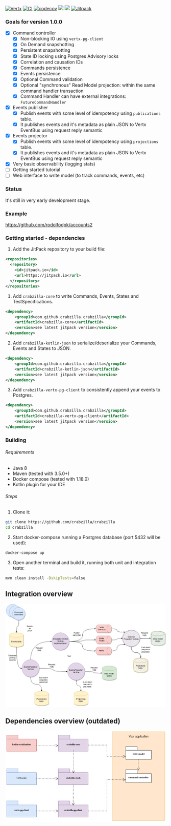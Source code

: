 
[![Vertx](https://img.shields.io/badge/vert.x-4.1.5-purple.svg)](https://vertx.io)
[![CI](https://github.com/crabzilla/crabzilla/actions/workflows/blank.yml/badge.svg)](https://github.com/crabzilla/crabzilla/actions/workflows/blank.yml)
[![codecov](https://codecov.io/gh/crabzilla/crabzilla/branch/main/graph/badge.svg)](https://codecov.io/gh/crabzilla/crabzilla)
[![](https://www.code-inspector.com/project/24241/score/svg)](https://frontend.code-inspector.com/public/project/24241/crabzilla/dashboard)
[![](https://www.code-inspector.com/project/24241/status/svg)](https://frontend.code-inspector.com/public/project/24241/crabzilla/dashboard)
[![Jitpack](https://jitpack.io/v/io.github.crabzilla/crabzilla.svg)](https://jitpack.io/#io.github.crabzilla/crabzilla)


### Goals for version 1.0.0

- [x] Command controller
  - [X] Non-blocking IO using `vertx-pg-client`
  - [X] On Demand snapshotting
  - [X] Persistent snapshotting
  - [X] State ID locking using Postgres Advisory locks
  - [X] Correlation and causation IDs
  - [X] Commands persistence
  - [X] Events persistence
  - [X] Optional Command validation
  - [X] Optional "synchronous" Read Model projection: within the same command handler transaction
  - [X] Command Handler can have external integrations: `FutureCommandHandler`
- [x] Events publisher
  - [X] Publish events with some level of idempotency using `publications` table.
  - [X] It publishes events and it's metadata as plain JSON to Vertx EventBus using request reply semantic
- [x] Events projector
  - [X] Publish events with some level of idempotency using `projections` table.
  - [X] It publishes events and it's metadata as plain JSON to Vertx EventBus using request reply semantic 
- [x] Very basic observability (logging stats)
- [ ] Getting started tutorial
- [ ] Web interface to write model (to track commands, events, etc)

### Status

It's still in very early development stage. 

### Example

https://github.com/rodolfodpk/accounts2

### Getting started - dependencies

1. Add the JitPack repository to your build file:

```xml
<repositories>
  <repository>
    <id>jitpack.io</id>
    <url>https://jitpack.io</url>
  </repository>
</repositories>
```

1. Add `crabzilla-core` to write Commands, Events, States and TestSpecifications. 

```xml
<dependency>
    <groupId>com.github.crabzilla.crabzilla</groupId>
    <artifactId>crabzilla-core</artifactId>
    <version>see latest jitpack version</version>
</dependency>
```

2. Add `crabzilla-kotlin-json` to serialize/deserialize your Commands, Events and States to JSON.

```xml
<dependency>
    <groupId>com.github.crabzilla.crabzilla</groupId>
    <artifactId>crabzilla-kotlin-json</artifactId>
    <version>see latest jitpack version</version>
</dependency>
```

3. Add `crabzilla-vertx-pg-client` to consistently append your events to Postgres.

```xml
<dependency>
    <groupId>com.github.crabzilla.crabzilla</groupId>
    <artifactId>crabzilla-vertx-pg-client</artifactId>
    <version>see latest jitpack version</version>
</dependency>
```

### Building

###### Requirements

* Java 8
* Maven (tested with 3.5.0+)
* Docker compose (tested with 1.18.0)
* Kotlin plugin for your IDE

###### Steps

1. Clone it:

```bash
git clone https://github.com/crabzilla/crabzilla
cd crabzilla
```

2. Start docker-compose running a Postgres database (port 5432 will be used):

```bash
docker-compose up
```

3. Open another terminal and build it, running both unit and integration tests:

```bash
mvn clean install -DskipTests=false
```

## Integration overview 

![GitHub Logo](/doc/crabzilla-overview.png)

## Dependencies overview (outdated)

![GitHub Logo](/doc/crabzilla-packages.png)
